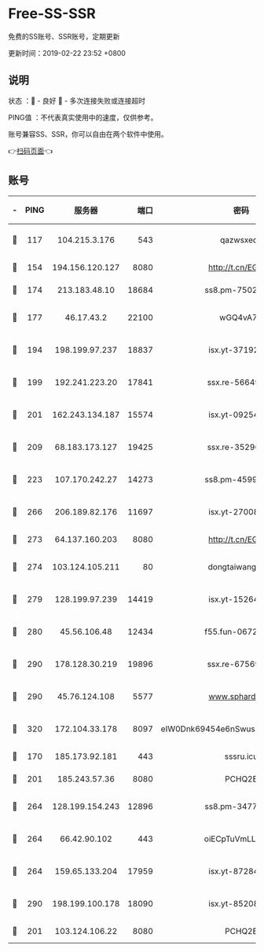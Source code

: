 # Free-SS-SSR

免费的SS账号、SSR账号，定期更新

更新时间：2019-02-22 23:52 +0800

## 说明

状态     ：🙂 - 良好 🙁 - 多次连接失败或连接超时

PING值   ：不代表真实使用中的速度，仅供参考。

账号兼容SS、SSR，你可以自由在两个软件中使用。

👉[扫码页面](https://liesauer.github.io/free-ss-ssr.github.io/)👈

## 账号

|-|PING|服务器|端口|密码|加密方式|区域|
|:----:|:----:|:-----:|-----:|:----:|:----:|:----:|
|🙂|117|104.215.3.176|543|qazwsxedc|aes-256-gcm|JP|
|🙂|154|194.156.120.127|8080|http://t.cn/EGJIyrl|rc4-md5|RU|
|🙂|174|213.183.48.10|18684|ss8.pm-75023090|rc4-md5|RU|
|🙂|177|46.17.43.2|22100|wGQ4vA7D|aes-256-gcm|RU|
|🙂|194|198.199.97.237|18837|isx.yt-37192163|aes-256-cfb|US|
|🙂|199|192.241.223.20|17841|ssx.re-56649667|aes-256-cfb|US|
|🙂|201|162.243.134.187|15574|isx.yt-09254887|aes-256-cfb|US|
|🙂|209|68.183.173.127|19425|ssx.re-35296250|aes-256-cfb|US|
|🙂|223|107.170.242.27|14273|ss8.pm-45999497|aes-256-cfb|US|
|🙂|266|206.189.82.176|11697|isx.yt-27008665|aes-256-cfb|SG|
|🙂|273|64.137.160.203|8080|http://t.cn/EGJIyrl|rc4-md5|CA|
|🙂|274|103.124.105.211|80|dongtaiwang.com|aes-256-cfb|US|
|🙂|279|128.199.97.239|14419|isx.yt-15264430|aes-256-cfb|SG|
|🙂|280|45.56.106.48|12434|f55.fun-06722136|aes-256-cfb|US|
|🙂|290|178.128.30.219|19896|ssx.re-67569628|aes-256-cfb|SG|
|🙂|290|45.76.124.108|5577|www.sphard.com|aes-256-cfb|AU|
|🙂|320|172.104.33.178|8097|eIW0Dnk69454e6nSwuspv9DmS201tQ0D|aes-256-cfb|SG|
|🙂|170|185.173.92.181|443|sssru.icu|rc4-md5|RU|
|🙂|201|185.243.57.36|8080|PCHQ2E|rc4-md5|US|
|🙂|264|128.199.154.243|12896|ss8.pm-34775520|aes-256-cfb|SG|
|🙂|264|66.42.90.102|443|oiECpTuVmLLxk4Ts|aes-256-cfb|US|
|🙂|264|159.65.133.204|17959|isx.yt-87284897|aes-256-cfb|SG|
|🙂|290|198.199.100.178|18090|isx.yt-85208704|aes-256-cfb|US|
|🙁|201|103.124.106.22|8080|PCHQ2E|rc4-md5|US|

